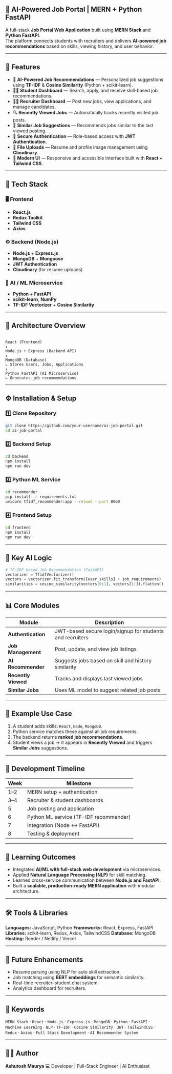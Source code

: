 
## 💼 AI-Powered Job Portal | MERN + Python FastAPI

A full-stack **Job Portal Web Application** built using **MERN Stack** and **Python FastAPI**.  
The platform connects students with recruiters and delivers **AI-powered job recommendations** based on skills, viewing history, and user behavior.

---

## 🚀 Features

- 🧠 **AI-Powered Job Recommendations** — Personalized job suggestions using **TF-IDF** & **Cosine Similarity** (Python + scikit-learn).  
- 👨‍🎓 **Student Dashboard** — Search, apply, and receive skill-based job recommendations.  
- 👨‍💼 **Recruiter Dashboard** — Post new jobs, view applications, and manage candidates.  
- 🔍 **Recently Viewed Jobs** — Automatically tracks recently visited job posts.  
- 🤝 **Similar Job Suggestions** — Recommends jobs similar to the last viewed posting.  
- 🔐 **Secure Authentication** — Role-based access with **JWT Authentication**.  
- 💾 **File Uploads** — Resume and profile image management using **Cloudinary**.  
- 📱 **Modern UI** — Responsive and accessible interface built with **React + Tailwind CSS**.  

---

## 🧰 Tech Stack

### 🖥️ Frontend
- **React.js**  
- **Redux Toolkit**  
- **Tailwind CSS**  
- **Axios**

### ⚙️ Backend (Node.js)
- **Node.js** + **Express.js**  
- **MongoDB** + **Mongoose**  
- **JWT Authentication**  
- **Cloudinary** (for resume uploads)

### 🤖 AI / ML Microservice
- **Python** + **FastAPI**  
- **scikit-learn**, **NumPy**  
- **TF-IDF Vectorizer** + **Cosine Similarity**

---

## 🧠 Architecture Overview

```

React (Frontend)
↓
Node.js + Express (Backend API)
↓
MongoDB (Database)
↳ Stores Users, Jobs, Applications
↓
Python FastAPI (AI Microservice)
↳ Generates job recommendations

````

---

## ⚙️ Installation & Setup

### 1️⃣ Clone Repository
```bash
git clone https://github.com/your-username/ai-job-portal.git
cd ai-job-portal
````

### 2️⃣ Backend Setup

```bash
cd backend
npm install
npm run dev
```

### 3️⃣ Python ML Service

```bash
cd recommender
pip install -r requirements.txt
uvicorn tfidf_recommender:app --reload --port 8000
```

### 4️⃣ Frontend Setup

```bash
cd frontend
npm install
npm run dev
```

---

## 🧩 Key AI Logic

```python
# TF-IDF based Job Recommendation (FastAPI)
vectorizer = TfidfVectorizer()
vectors = vectorizer.fit_transform([user_skills] + job_requirements)
similarities = cosine_similarity(vectors[0:1], vectors[1:]).flatten()
```

---

## 📊 Core Modules

| Module              | Description                                               |
| ------------------- | --------------------------------------------------------- |
| **Authentication**  | JWT-based secure login/signup for students and recruiters |
| **Job Management**  | Post, update, and view job listings                       |
| **AI Recommender**  | Suggests jobs based on skill and history similarity       |
| **Recently Viewed** | Tracks and displays last viewed jobs                      |
| **Similar Jobs**    | Uses ML model to suggest related job posts                |

---

## 🧮 Example Use Case

1. A student adds skills: `React`, `Node`, `MongoDB`.
2. Python service matches these against all job requirements.
3. The backend returns **ranked job recommendations**.
4. Student views a job → it appears in **Recently Viewed** and triggers **Similar Jobs** suggestions.

---

## 🧭 Development Timeline

| Week | Milestone                              |
| ---- | -------------------------------------- |
| 1–2  | MERN setup + authentication            |
| 3–4  | Recruiter & student dashboards         |
| 5    | Job posting and application            |
| 6    | Python ML service (TF-IDF recommender) |
| 7    | Integration (Node ↔ FastAPI)           |
| 8    | Testing & deployment                   |

---

## 🧠 Learning Outcomes

* Integrated **AI/ML with full-stack web development** via microservices.
* Applied **Natural Language Processing (NLP)** for skill matching.
* Learned cross-service communication between **Node.js and FastAPI**.
* Built a **scalable, production-ready MERN application** with modular architecture.

---

## 🛠️ Tools & Libraries

**Languages:** JavaScript, Python
**Frameworks:** React, Express, FastAPI
**Libraries:** scikit-learn, Redux, Axios, TailwindCSS
**Database:** MongoDB
**Hosting:** Render / Netlify / Vercel

---

## 🌟 Future Enhancements

* Resume parsing using NLP for auto skill extraction.
* Job matching using **BERT embeddings** for semantic similarity.
* Real-time recruiter–student chat system.
* Analytics dashboard for recruiters.

---

## 🔑 Keywords 

`MERN Stack` · `React` · `Node.js` · `Express.js` · `MongoDB` · `Python` · `FastAPI` · `Machine Learning` · `NLP` · `TF-IDF` · `Cosine Similarity` · `JWT` · `TailwindCSS` · `Redux` · `Axios` · `Full Stack Development` · `AI Recommender System`

---

## 👨‍💻 Author

**Ashutosh Maurya**
💻 Developer | Full-Stack Engineer | AI Enthusiast

